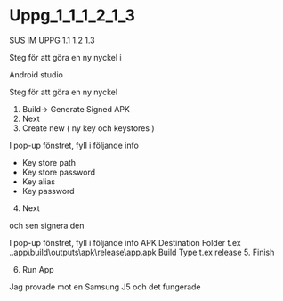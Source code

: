 # Uppg_1_1_1_2_1_3
SUS IM UPPG 1.1 1.2 1.3

Steg för att göra en ny nyckel i 

Android studio

Steg för att göra en ny nyckel 
1. Build-> Generate Signed APK
2. Next
3. Create new     ( ny key och keystores )

I pop-up fönstret, fyll i följande info


- Key store path
- Key store password
- Key alias
- Key password

4. Next

och sen signera den

I pop-up fönstret, fyll i följande info
APK Destination Folder  t.ex ..app\build\outputs\apk\release\app.apk
Build Type  t.ex release
5. Finish


6. Run App

Jag provade mot en Samsung J5 och det fungerade
